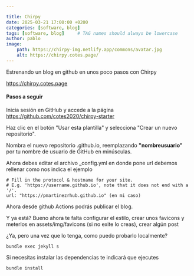 ```yaml
---

title: Chirpy 
date: 2025-03-21 17:00:00 +0200
categories: [software, blog]
tags: [software, blog]     # TAG names should always be lowercase
author: pablo
image:
    path: https://chirpy-img.netlify.app/commons/avatar.jpg
    alt: https://chirpy.cotes.page/
---
```



Estrenando un blog en github en unos poco pasos con Chirpy 


<a href="https://chirpy.cotes.page">https://chirpy.cotes.page</a>

<h4>Pasos a seguir</h4> 

Inicia sesión en GitHub y accede a la página <a href="https://github.com/cotes2020/chirpy-starter">https://github.com/cotes2020/chirpy-starter</a>

Haz clic en el botón "Usar esta plantilla" y selecciona "Crear un nuevo repositorio".

Nombra el nuevo repositorio <nombreusuario>.github.io, reemplazando <b>"nombreusuario"</b> por tu nombre de usuario de GitHub en minúsculas.

Ahora debes editar el archivo _config.yml en donde pone url debemos rellenar como nos indica el ejemplo 

``` 
# Fill in the protocol & hostname for your site.
# E.g. 'https://username.github.io', note that it does not end with a '/'. 
url: "https://pmartinezrhub.github.io" (en mi caso)
```

Ahora desde github Actions podrás publicar el blog. 

Y ya está? Bueno ahora te falta configurar el estilo, crear unos favicons y meterlos en  assets/img/favicons (si no exite lo creas),  crear algún post 

¿Ya, pero una vez que lo tenga, como puedo probarlo localmente?

```
bundle exec jekyll s
```
 Si necesitas instalar las dependencias te indicará que ejecutes
 ```
 bundle install 
 ```
